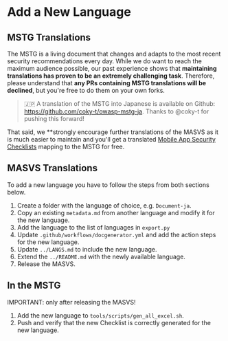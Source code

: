 # Add a New Language

## MSTG Translations

The MSTG is a living document that changes and adapts to the most recent security recommendations every day. While we do want to reach the maximum audience possible, our past experience shows that **maintaining translations has proven to be an extremely challenging task**. Therefore, please understand that **any PRs containing MSTG translations will be declined**, but you're free to do them on your own forks.

> 🇯🇵 A translation of the MSTG into Japanese is available on Github: <https://github.com/coky-t/owasp-mstg-ja>. Thanks to @coky-t for pushing this forward!

That said, we **strongly encourage further translations of the MASVS as it is much easier to maintain and you'll get a translated [Mobile App Security Checklists](https://github.com/OWASP/owasp-mstg/releases/latest) mapping to the MSTG for free.

## MASVS Translations

To add a new language you have to follow the steps from both sections below.

1. Create a folder with the language of choice, e.g. `Document-ja`.
2. Copy an existing `metadata.md` from another language and modify it for the new language.
3. Add the language to the list of languages in `export.py`
4. Update `.github/workflows/docgenerator.yml` and add the action steps for the new language.
5. Update `../LANGS.md` to include the new language.
6. Extend the `../README.md` with the newly available language.
7. Release the MASVS.

## In the MSTG

IMPORTANT: only after releasing the MASVS!

1. Add the new language to `tools/scripts/gen_all_excel.sh`.
2. Push and verify that the new Checklist is correctly generated for the new language.
